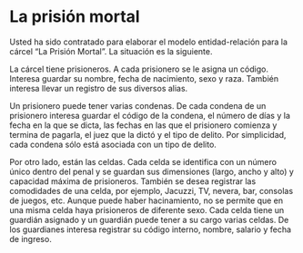# La prisión mortal

Usted ha sido contratado para elaborar el modelo entidad-relación para la cárcel “La Prisión Mortal”. La situación es la siguiente.

La cárcel tiene prisioneros. A cada prisionero se le asigna un código. Interesa guardar su nombre, fecha de nacimiento, sexo y raza. También interesa llevar un registro de sus diversos alias. 

Un prisionero puede tener varias condenas. De cada condena de un prisionero interesa guardar el código de la condena, el número de días y la fecha en la que se dicta, las fechas en las que el prisionero comienza y termina de pagarla, el juez que la dictó y el tipo de delito. Por simplicidad, cada condena sólo está asociada con un tipo de delito. 

Por otro lado, están las celdas. Cada celda se identifica con un número único dentro del penal y se guardan sus dimensiones (largo, ancho y alto) y capacidad máxima de prisioneros. También se desea registrar las comodidades de una celda, por ejemplo, Jacuzzi, TV, nevera, bar, consolas de juegos, etc.  Aunque puede haber hacinamiento, no se permite que en una misma celda haya prisioneros de diferente sexo. Cada celda tiene un guardián asignado y un guardián puede tener a su cargo varias celdas. De los guardianes interesa registrar su código interno, nombre, salario y fecha de ingreso.
